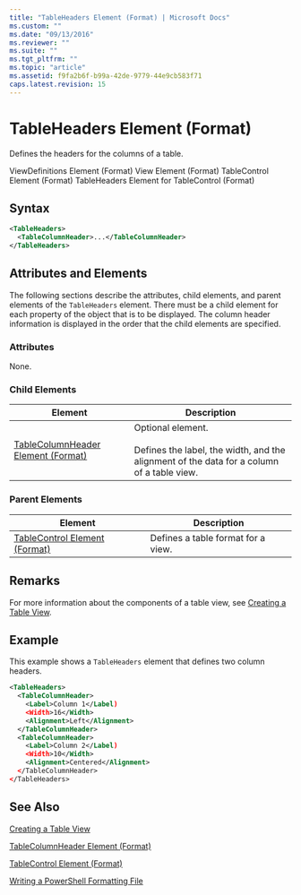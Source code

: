 ```yaml
---
title: "TableHeaders Element (Format) | Microsoft Docs"
ms.custom: ""
ms.date: "09/13/2016"
ms.reviewer: ""
ms.suite: ""
ms.tgt_pltfrm: ""
ms.topic: "article"
ms.assetid: f9fa2b6f-b99a-42de-9779-44e9cb583f71
caps.latest.revision: 15
---
```

# TableHeaders Element (Format)

Defines the headers for the columns of a table.

ViewDefinitions Element (Format)
View Element (Format)
TableControl Element (Format)
TableHeaders Element for TableControl (Format)

## Syntax

```xml
<TableHeaders>
  <TableColumnHeader>...</TableColumnHeader>
</TableHeaders>

```

## Attributes and Elements

The following sections describe the attributes, child elements, and parent elements of the `TableHeaders` element. There must be a child element for each property of the object that is to be displayed. The column header information is displayed in the order that the child elements are specified.

### Attributes

None.

### Child Elements

|Element|Description|
|-------------|-----------------|
|[TableColumnHeader Element (Format)](./tablecolumnheader-element-format.md)|Optional element.<br /><br /> Defines the label, the width, and the alignment of the data for a column of a table view.|

### Parent Elements

|Element|Description|
|-------------|-----------------|
|[TableControl Element (Format)](./tablecontrol-element-format.md)|Defines a table format for a view.|

## Remarks

For more information about the components of a table view, see [Creating a Table View](./creating-a-table-view.md).

## Example

This example shows a `TableHeaders` element that defines two column headers.

```xml
<TableHeaders>
  <TableColumnHeader>
    <Label>Column 1</Label)
    <Width>16</Width>
    <Alignment>Left</Alignment>
  </TableColumnHeader>
  <TableColumnHeader>
    <Label>Column 2</Label)
    <Width>10</Width>
    <Alignment>Centered</Alignment>
  </TableColumnHeader>
</TableHeaders>
```

## See Also

[Creating a Table View](./creating-a-table-view.md)

[TableColumnHeader Element (Format)](./tablecolumnheader-element-format.md)

[TableControl Element (Format)](./tablecontrol-element-format.md)

[Writing a PowerShell Formatting File](./writing-a-powershell-formatting-file.md)

